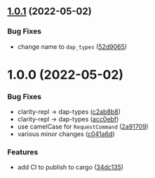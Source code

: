 ## [1.0.1](https://github.com/hirosystems/dap_types/compare/v1.0.0...v1.0.1) (2022-05-02)


### Bug Fixes

* change name to `dap_types` ([52d9065](https://github.com/hirosystems/dap_types/commit/52d9065b99e6a3a7833759b7ee57d3a676f17a35))

# 1.0.0 (2022-05-02)


### Bug Fixes

* clarity-repl -> dap-types ([c2ab8b8](https://github.com/hirosystems/dap-types/commit/c2ab8b833e200f390e9fcbcb2da0376ab39346df))
* clarity-repl -> dap-types ([acc0ebf](https://github.com/hirosystems/dap-types/commit/acc0ebf4ad1f6e2ff577e0837b4118850027977d))
* use camelCase for `RequestCommand` ([2a91709](https://github.com/hirosystems/dap-types/commit/2a9170943cd936084ae3df8805114e6cf025eb44))
* various minor changes ([c041a6d](https://github.com/hirosystems/dap-types/commit/c041a6dceb2a4844a23d1206644a2a2a2ec5d7c1))


### Features

* add CI to publish to cargo ([34dc135](https://github.com/hirosystems/dap-types/commit/34dc1350975c13c12e58df40ac0ea724204358a0))
